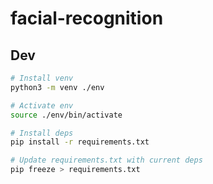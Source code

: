 # facial-recognition

## Dev

``` bash
# Install venv
python3 -m venv ./env

# Activate env
source ./env/bin/activate

# Install deps
pip install -r requirements.txt

# Update requirements.txt with current deps
pip freeze > requirements.txt
```
